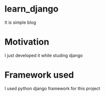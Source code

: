 learn_django
===
It is simple blog

Motivation
===
I just developed it while studing django

Framework used
===
I used python django framework for this project

